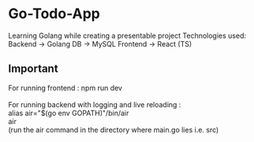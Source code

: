 # Go-Todo-App

Learning Golang while creating a presentable project 
Technologies used:
Backend -> Golang
DB -> MySQL
Frontend -> React (TS)

## Important 
For running frontend : npm run dev </br>
</br>
For running backend with logging and live reloading : </br>
alias air="$(go env GOPATH)"/bin/air </br>
air </br>
(run the air command in the directory where main.go lies i.e. src)

